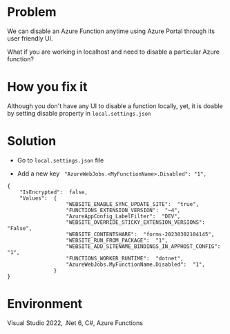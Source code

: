 # Problem
We can disable an Azure Function anytime using Azure Portal through its user friendly UI.

What if you are working in localhost and need to disable a particular Azure function?

# How you fix it
Although you don't have any UI to disable a function locally, yet, it is doable by setting disable property in `local.settings.json`

# Solution
- Go to `local.settings.json` file

- Add a new key ` "AzureWebJobs.<MyFunctionName>.Disabled": "1",`

```
{
    "IsEncrypted":  false,
    "Values":  {
                   "WEBSITE_ENABLE_SYNC_UPDATE_SITE":  "true",
                   "FUNCTIONS_EXTENSION_VERSION":  "~4",
                   "AzureAppConfig_LabelFilter":  "DEV",
                   "WEBSITE_OVERRIDE_STICKY_EXTENSION_VERSIONS":  "False",
                   "WEBSITE_CONTENTSHARE":  "forms-20230302104145",
                   "WEBSITE_RUN_FROM_PACKAGE":  "1",
                   "WEBSITE_ADD_SITENAME_BINDINGS_IN_APPHOST_CONFIG":  "1",
                   "FUNCTIONS_WORKER_RUNTIME":  "dotnet",
                   "AzureWebJobs.MyFunctionName.Disabled":  "1",
               }
}
```                
# Environment
Visual Studio 2022, .Net 6, C#, Azure Functions
